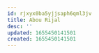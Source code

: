 ```yaml
---
id: rjxyx0ba5yjjsaph6qml3jv
title: Abou Rijal
desc: ''
updated: 1655450141501
created: 1655450141501
---
```


